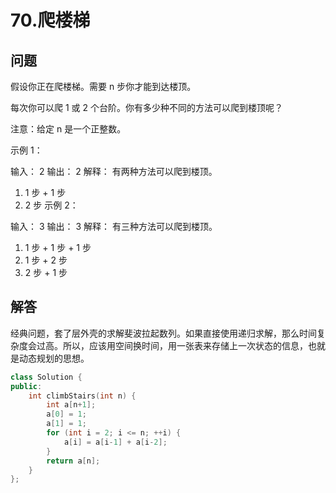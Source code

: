 # 70.爬楼梯

## 问题
假设你正在爬楼梯。需要 n 步你才能到达楼顶。

每次你可以爬 1 或 2 个台阶。你有多少种不同的方法可以爬到楼顶呢？

注意：给定 n 是一个正整数。

示例 1：

输入： 2
输出： 2
解释： 有两种方法可以爬到楼顶。
1.  1 步 + 1 步
2.  2 步
示例 2：

输入： 3
输出： 3
解释： 有三种方法可以爬到楼顶。
1.  1 步 + 1 步 + 1 步
2.  1 步 + 2 步
3.  2 步 + 1 步

## 解答
经典问题，套了层外壳的求解斐波拉起数列。如果直接使用递归求解，那么时间复杂度会过高。所以，应该用空间换时间，用一张表来存储上一次状态的信息，也就是动态规划的思想。

```C++
class Solution {
public:
    int climbStairs(int n) {
        int a[n+1];
        a[0] = 1;
        a[1] = 1;
        for (int i = 2; i <= n; ++i) {
            a[i] = a[i-1] + a[i-2];
        }
        return a[n];
    }
};
```